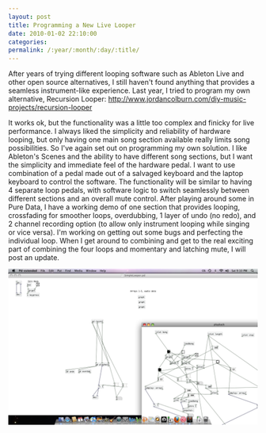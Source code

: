```yaml
---
layout: post
title: Programming a New Live Looper
date: 2010-01-02 22:10:00
categories: 
permalink: /:year/:month/:day/:title/
---
```

<div style="text-align: left;">After years of trying different looping software such as Ableton Live and other open source alternatives, I still haven't found anything that provides a seamless instrument-like experience. Last year, I tried to program my own alternative, Recursion Looper: <a href="http://www.jordancolburn.com/diy-music-projects/recursion-looper">http://www.jordancolburn.com/diy-music-projects/recursion-looper</a></div>
<p>It works ok, but the functionality was a little too complex and finicky for live performance. I always liked the simplicity and reliability of hardware looping, but only having one main song section available really limits song possibilities. So I've again set out on programming my own solution. I like Ableton's Scenes and the ability to have different song sections, but I want the simplicity and immediate feel of the hardware pedal. I want to use combination of a pedal made out of a salvaged keyboard and the laptop keyboard to control the software. The functionality will be similar to having 4 separate loop pedals, with software logic to switch seamlessly between different sections and an overall mute control. After playing around some in Pure Data, I have a working demo of one section that provides looping, crossfading for smoother loops, overdubbing, 1 layer of undo (no redo), and 2 channel recording option (to allow only instrument looping while singing or vice versa). I'm working on getting out some bugs and perfecting the individual loop. When I get around to combining and get to the real exciting part of combining the four loops and momentary and latching mute, I will post an update.</p>
<p><a href="/uploads/2010/01/picture1.png"><img class="alignnone size-full wp-image-479" title="picture1" src="/uploads/2010/01/picture1.png" alt="" width="504" height="315" /></a></p>